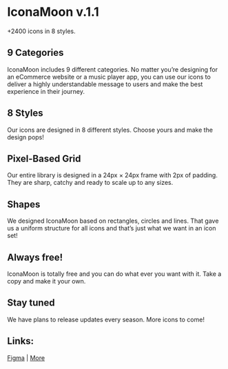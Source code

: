 # IconaMoon v.1.1

+2400 icons in 8 styles.

## 9 Categories

IconaMoon includes 9 different categories. No matter you’re designing for an eCommerce website or a music player app, you can use our icons to deliver a highly understandable message to users and make the best experience in their journey.

## 8 Styles
Our icons are designed in 8 different styles. Choose yours and make the design pops!

## Pixel-Based Grid
Our entire library is designed in a 24px × 24px frame with 2px of padding. They are sharp, catchy and ready to scale up to any sizes.

## Shapes
We designed IconaMoon based on rectangles, circles and lines. That gave us a uniform structure for all icons and that’s just what we want in an icon set!

## Always free!
IconaMoon is totally free and you can do what ever you want with it. Take a copy and make it your own. 

## Stay tuned
We have plans to release updates every season. More icons to come!

## Links:
[Figma](https://www.figma.com/@dariush) |
[More](https://www.redl.ink/dariush)